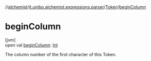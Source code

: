 //[alchemist](../../../index.md)/[it.unibo.alchemist.expressions.parser](../index.md)/[Token](index.md)/[beginColumn](begin-column.md)

# beginColumn

[jvm]\
open val [beginColumn](begin-column.md): [Int](https://kotlinlang.org/api/latest/jvm/stdlib/kotlin/-int/index.html)

The column number of the first character of this Token.
